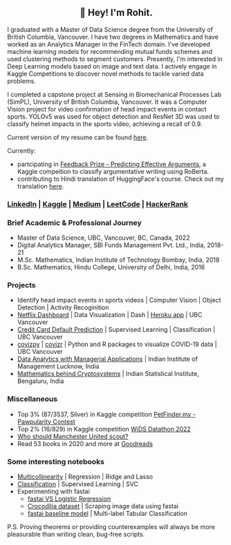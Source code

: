<h2 align="center">👋 Hey! I'm Rohit.</h2>

I graduated with a Master of Data Science degree from the University of British Columbia, Vancouver. I have two degrees in Mathematics and have worked as an Analytics Manager in the FinTech domain. I've developed machine learning models for recommending mutual funds schemes and used clustering methods to segment customers. Presently, I'm interested in Deep Learning models based on image and text data. I actively engage in Kaggle Competitions to discover novel methods to tackle varied data problems. 

I completed a capstone project at Sensing in Biomechanical Processes Lab (SimPL), University of British Columbia, Vancouver. It was a Computer Vision project for video confirmation of head impact events in contact sports. YOLOv5 was used for object detection and ResNet 3D was used to classify helmet impacts in the sports video, achieving a recall of 0.9.

Current version of my resume can be found [here](https://github.com/rrrohit1/rrrohit1/blob/main/1%20Page%20Resume%20-%2023-08-22.pdf).

Currently:
- partcipating in [Feedback Prize - Predicting Effective Arguments](https://www.kaggle.com/competitions/feedback-prize-effectiveness), a Kaggle compeition to classify argumentative writing using RoBerta.
- contributing to Hindi translation of HuggingFace's course. Check out my translation [here](https://huggingface.co/course/hi/chapter2/1?fw=pt).

### [LinkedIn](https://www.linkedin.com/in/rrrohit/) | [Kaggle](https://www.kaggle.com/rrrohit) | [Medium](https://medium.com/@rrrohit) | [LeetCode](https://leetcode.com/rrrohit/) | [HackerRank](https://www.hackerrank.com/rrrohit)

### Brief Academic & Professional Journey
- Master of Data Science, UBC, Vancouver, BC, Canada, 2022
- Digital Analytics Manager, SBI Funds Management Pvt. Ltd., India, 2018-21
- M.Sc. Mathematics, Indian Institute of Technology Bombay, India, 2018
- B.Sc. Mathematics, Hindu College, University of Delhi, India, 2016

### Projects
- Identify head impact events in sports videos | Computer Vision | Object Detection | Activity Recoginition
- [Netflix Dashboard](https://github.com/rrrohit1/netflixpy_dashboard) | Data Visualization | Dash | [Heroku app](https://dsci-532-netflixpy.herokuapp.com/) | UBC Vancouver
- [Credit Card Default Prediction](https://github.com/rrrohit1/Credit-Card-Default-Prediction) | Supervised Learning | Classification | UBC Vancouver
- [covizpy](https://github.com/rrrohit1/covizpy) | [covizr](https://github.com/rrrohit1/covizr) | Python and R packages to visualize COVID-19 data | UBC Vancouver
- [Data Analytics with Managerial Applications](https://github.com/rrrohit1/analytics-internship-iiml) | Indian Institute of Management Lucknow, India
- [Mathematics behind Cryptosystems](https://github.com/rrrohit1/cryptography-isib) | Indian Statistical Institute, Bengaluru, India

### Miscellaneous

- Top 3% (87/3537, Silver) in Kaggle competition [PetFinder.my - Pawpularity Contest](https://www.kaggle.com/rrrohit/competitions?tab=completed)
- Top 2% (16/829) in Kaggle competition [WiDS Datathon 2022](https://www.kaggle.com/c/widsdatathon2022/leaderboard)
- [Who should Manchester United scout?](https://medium.com/@rrrohit/who-should-manchester-united-scout-f59346a910f5?source=friends_link&sk=096ba82dca16702169b0af6876c97474)
- Read 53 books in 2020 and more at [Goodreads](https://www.goodreads.com/user/show/24741273-rohit-rawat)

### Some interesting notebooks

- [Multicollinearity](https://www.kaggle.com/rrrohit/regression-ridge-or-lasso-multicollinearity) | Regression | Ridge and Lasso
- [Classification](https://www.kaggle.com/rrrohit/classification-using-svc) | Supervised Learning | SVC 
- Experimenting with fastai
    * [fastai VS Logistic Regression](https://www.kaggle.com/rrrohit/fastai-vs-logistic-regression)
    * [Crocodilia dataset](https://github.com/rrrohit1/crocodilia-dataset) | Scraping image data using fastai
    * [fastai baseline model](https://www.kaggle.com/rrrohit/fastai-starter-baseline) | Multi-label Tabular Classification


P.S. Proving theorems or providing counterexamples will always be more pleasurable than writing clean, bug-free scripts.
